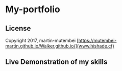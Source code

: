 # My-portfolio


## License

Copyright 2017, martin-mutembei
[https://mutembei-martin.github.io/Walker.github.io/](www.hishade.cf)

## Live Demonstration of my skills

